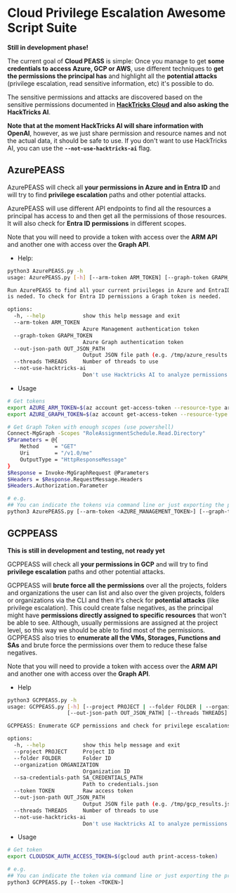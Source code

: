# Cloud Privilege Escalation Awesome Script Suite

**Still in development phase!**

The current goal of **Cloud PEASS** is simple: Once you manage to get **some credentials to access Azure, GCP or AWS**, use different techniques to **get the permissions the principal has** and highlight all the **potential attacks** (privilege escalation, read sensitive information, etc) it's possible to do.

The sensitive permissions and attacks are discovered based on the sensitive permissions documented in **[HackTricks Cloud](https://cloud.hacktricks.wiki/en/index.html) and also asking the HackTricks AI**.

**Note that at the moment HackTricks AI will share information with OpenAI**, however, as we just share permission and resource names and not the actual data, it should be safe to use. If you don't want to use HackTricks AI, you can use the **`--not-use-hacktricks-ai`** flag.

## AzurePEASS

AzurePEASS will check all **your permissions in Azure and in Entra ID** and will try to find **privilege escalation** paths and other potential attacks.

AzurePEASS will use different API endpoints to find all the resources a principal has access to and then get all the permissions of those resources. It will also check for **Entra ID permissions** in different scopes.

Note that you will need to provide a token with access over the **ARM API** and another one with access over the **Graph API**.

- Help:

```bash
python3 AzurePEASS.py -h
usage: AzurePEASS.py [-h] [--arm-token ARM_TOKEN] [--graph-token GRAPH_TOKEN] [--out-json-path OUT_JSON_PATH] [--threads THREADS] [--not-use-hacktricks-ai]

Run AzurePEASS to find all your current privileges in Azure and EntraID and check for potential privilege escalation attacks. To check for Azure permissions an ARM token
is neded. To check for Entra ID permissions a Graph token is needed.

options:
  -h, --help            show this help message and exit
  --arm-token ARM_TOKEN
                        Azure Management authentication token
  --graph-token GRAPH_TOKEN
                        Azure Graph authentication token
  --out-json-path OUT_JSON_PATH
                        Output JSON file path (e.g. /tmp/azure_results.json)
  --threads THREADS     Number of threads to use
  --not-use-hacktricks-ai
                        Don't use Hacktricks AI to analyze permissions
```

- Usage

```bash
# Get tokens
export AZURE_ARM_TOKEN=$(az account get-access-token --resource-type arm | jq -r .accessToken)
export AZURE_GRAPH_TOKEN=$(az account get-access-token --resource-type ms-graph | jq -r .accessToken)

# Get Graph Token with enough scopes (use powershell)
Connect-MgGraph -Scopes "RoleAssignmentSchedule.Read.Directory"
$Parameters = @{
    Method     = "GET"
    Uri        = "/v1.0/me"
    OutputType = "HttpResponseMessage"
}
$Response = Invoke-MgGraphRequest @Parameters
$Headers = $Response.RequestMessage.Headers
$Headers.Authorization.Parameter

# e.g.
## You can indicate the tokens via command line or just exporting the previous env variables is enough
python3 AzurePEASS.py [--arm-token <AZURE_MANAGEMENT_TOKEN>] [--graph-token <GRPAH_TOKEN>]
```

## GCPPEASS

**This is still in development and testing, not ready yet**

GCPPEASS will check all **your permissions in GCP** and will try to find **privilege escalation** paths and other potential attacks.

GCPPEASS will **brute force all the permissions** over all the projects, folders and organizations the user can list and also over the given projects, folders or organizations via the CLI and then it's check for **potential attacks** (like privilege escalation). This could create false negatives, as the principal might have **permissions directly assigned to specific resources** that won't be able to see. Although, usually permissions are assigned at the project level, so this way we should be able to find most of the permissions. GCPPEASS also tries to **enumerate all the VMs, Storages, Functions and SAs** and brute force the permissions over them to reduce these false negatives.

Note that you will need to provide a token with access over the **ARM API** and another one with access over the **Graph API**.

- Help

```bash
python3 GCPPEASS.py -h
usage: GCPPEASS.py [-h] [--project PROJECT | --folder FOLDER | --organization ORGANIZATION] (--sa-credentials-path SA_CREDENTIALS_PATH | --token TOKEN)
                   [--out-json-path OUT_JSON_PATH] [--threads THREADS] [--not-use-hacktricks-ai]

GCPPEASS: Enumerate GCP permissions and check for privilege escalations and other attacks with HackTricks AI.

options:
  -h, --help            show this help message and exit
  --project PROJECT     Project ID
  --folder FOLDER       Folder ID
  --organization ORGANIZATION
                        Organization ID
  --sa-credentials-path SA_CREDENTIALS_PATH
                        Path to credentials.json
  --token TOKEN         Raw access token
  --out-json-path OUT_JSON_PATH
                        Output JSON file path (e.g. /tmp/gcp_results.json)
  --threads THREADS     Number of threads to use
  --not-use-hacktricks-ai
                        Don't use Hacktricks AI to analyze permissions
```

- Usage

```bash
# Get token
export CLOUDSDK_AUTH_ACCESS_TOKEN=$(gcloud auth print-access-token)

# e.g.
## You can indicate the token via command line or just exporting the previous env variable is enough
python3 GCPPEASS.py [--token <TOKEN>]
```